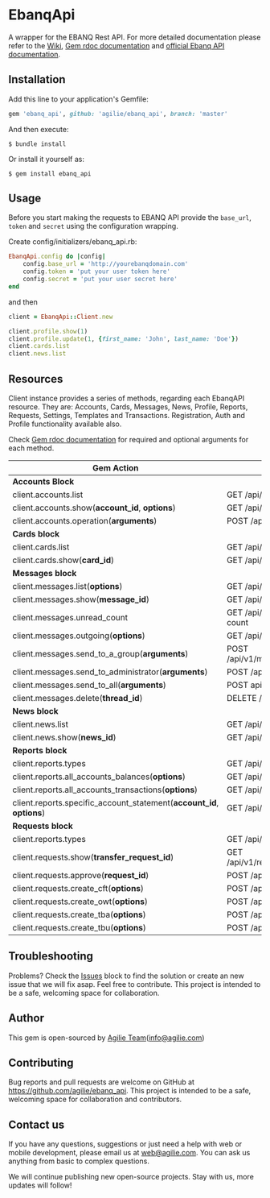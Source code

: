 # EbanqApi

A wrapper for the EBANQ Rest API. For more detailed documentation please refer to the [Wiki](https://github.com/agilie/ebanq_api/wiki), 
[Gem rdoc documentation](https://agilie.github.io/ebanq_api/) and [official Ebanq API documentation](https://ebanqapi.docs.apiary.io/#).

## Installation

Add this line to your application's Gemfile:

```ruby
gem 'ebanq_api', github: 'agilie/ebanq_api', branch: 'master'
```

And then execute:

    $ bundle install

Or install it yourself as:

    $ gem install ebanq_api
    
## Usage

Before you start making the requests to EBANQ API provide the `base_url`, `token` and `secret` using the configuration
wrapping. 

Create config/initializers/ebanq_api.rb:

```ruby
EbanqApi.config do |config|
    config.base_url = 'http://yourebanqdomain.com'
    config.token = 'put your user token here'
    config.secret = 'put your user secret here'
end
```
 and then 

```ruby
client = EbanqApi::Client.new

client.profile.show(1)
client.profile.update(1, {first_name: 'John', last_name: 'Doe'})
client.cards.list
client.news.list
```

## Resources

Client instance provides a series of methods, regarding each EbanqAPI resource. 
They are: Accounts, Cards, Messages, News, Profile, Reports, 
Requests, Settings, Templates and Transactions.
Registration, Auth and Profile functionality available also.

Check [Gem rdoc documentation](https://agilie.github.io/ebanq_api/) for required and optional arguments for each method.

 |  Gem Action  |  API Endpoint  | 
 | -------- | ----- | 
 |  **Accounts Block** |  | 
 |  client.accounts.list | GET /api/v1/accounts | 
 |  client.accounts.show(**account_id**, **options**) | GET /api/v1/accounts/**account_id** | 
 |  client.accounts.operation(**arguments**) | POST /api/v1/accounts/operation |  
 |  **Cards block** |  | 
 |  client.cards.list | GET /api/v1/cards | 
 |  client.cards.show(**card_id**) | GET /api/v1/cards/**card_id** | 
 |  **Messages block** |  | 
 |  client.messages.list(**options**) | GET /api/v1/messages | 
 |  client.messages.show(**message_id**) | GET /api/v1/messages/**message_id** | 
 |  client.messages.unread_count | GET /api/v1/messages/unread-count | 
 |  client.messages.outgoing(**options**) | GET /api/v1/messages/outgoing | 
 |  client.messages.send_to_a_group(**arguments**) | POST /api/v1/messages/send/groups | 
 |  client.messages.send_to_administrator(**arguments**) | POST /api/v1/messages/send | 
 |  client.messages.send_to_all(**arguments**) | POST api/v1/messages/send/all | 
 |  client.messages.delete(**thread_id**) | DELETE /api/v1/messages/**thread_id** | 
 |  **News block** |  | 
 |  client.news.list | GET /api/v1/news | 
 |  client.news.show(**news_id**) | GET /api/v1/news/**news_id** | 
 |  **Reports block** |  | 
 |  client.reports.types | GET /api/v1/reports | 
 |  client.reports.all_accounts_balances(**options**) | GET /api/v1/reports/aab | 
 |  client.reports.all_accounts_transactions(**options**) | GET /api/v1/reports/aat | 
 |  client.reports.specific_account_statement(**account_id**, **options**) | GET /api/v1/reports/sas |
 |  **Requests block** |  | 
 |  client.reports.types | GET /api/v1/requests/ | 
 |  client.requests.show(**transfer_request_id**) | GET /api/v1/requests/**transfer_request_id** | 
 |  client.requests.approve(**request_id**) | POST /api/v1/requests/approve | 
 |  client.requests.create_cft(**options**) | POST /api/v1/requests/cft | 
 |  client.requests.create_owt(**options**) | POST /api/v1/requests/owt | 
 |  client.requests.create_tba(**options**) | POST /api/v1/requests/tba | 
 |  client.requests.create_tbu(**options**) | POST /api/v1/requests/tbu | 


## Troubleshooting

Problems? Check the [Issues](https://github.com/agilie/ebanq_api/issues) block to find 
the solution or create an new issue that we will fix asap. Feel free to contribute.
This project is intended to be a safe, welcoming space for collaboration.

## Author
This gem is open-sourced by [Agilie Team](https://www.agilie.com?utm_source=github&utm_medium=referral&utm_campaign=Git_Ruby&utm_term=ebanq_api)([info@agilie.com](mailto:info@agilie.com))

## Contributing

Bug reports and pull requests are welcome on GitHub at https://github.com/agilie/ebanq_api. This project is intended to be a safe, welcoming space for collaboration and contributors.

## Contact us
If you have any questions, suggestions or just need a help with web or mobile development, 
please email us at <web@agilie.com>. You can ask us anything from basic to complex questions.

We will continue publishing new open-source projects. Stay with us, more updates will follow!

